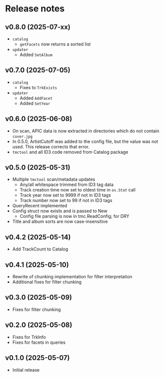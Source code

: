 # Release notes

## v0.8.0 (2025-07-xx)

- `catalog`
  - `getFacets` now returns a sorted list
- `updater`
  - Added `SetAlbum`


## v0.7.0 (2025-07-05)

- `catalog`
  - Fixes to `TrkExists`
- `updater`
  - Added `AddFacet`
  - Added `SetYear`


## v0.6.0 (2025-06-08)

- On scan, APIC data is now extracted in directories which do not
  contain `cover.jpg`
- In 0.5.0, ArtistCutoff was added to the config file, but the value
  was not used. This release corrects that error.
- `tmctool` and all ID3 code removed from Catalog package


## v0.5.0 (2025-05-31)

- Multiple `tmctool` scan/metadata updates
  - Any/all whitespace trimmed from ID3 tag data
  - Track creation time now set to oldest time in `os.Stat` call
  - Track year now set to 9999 if not in ID3 tags
  - Track number now set to 99 if not in ID3 tags
- QueryRecent implemented
- Config struct now exists and is passed to New
  - Config file parsing is now in tmc.ReadConfig; for DRY
- Title and album sorts are now case-insensitive


## v0.4.2 (2025-05-14)

- Add TrackCount to Catalog


## v0.4.1 (2025-05-10)

- Rewrite of chunking implementation for filter interpretation
- Additional fixes for filter chunking


## v0.3.0 (2025-05-09)

- Fixes for filter chunking


## v0.2.0 (2025-05-08)

- Fixes for TrkInfo
- Fixes for facets in queries


## v0.1.0 (2025-05-07)

- Initial release
